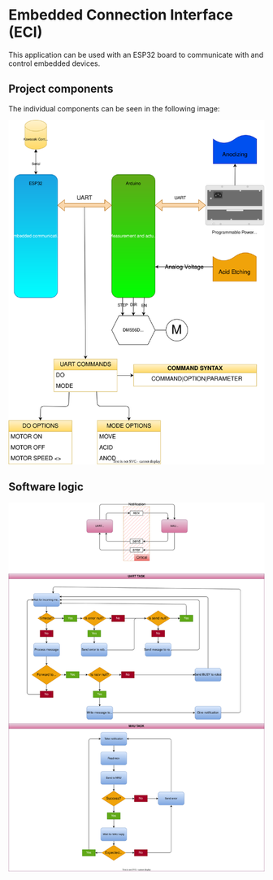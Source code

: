 # Embedded Connection Interface (ECI)

This application can be used with an ESP32 board to communicate with and control embedded devices.

## Project components

The individual components can be seen in the following image:

![Program components](./docs/hardware.svg)

## Software logic

![Logic](./docs/tasks.svg)